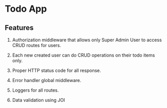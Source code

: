 # Todo App

## Features

1. Authorization middleware that allows only Super Admin User to access CRUD routes for users.

2. Each new created user can do CRUD operations on their todo items only.

3. Proper HTTP status code for all response.

4. Error handler global middleware.

5. Loggers for all routes.

6. Data validation using JOI
